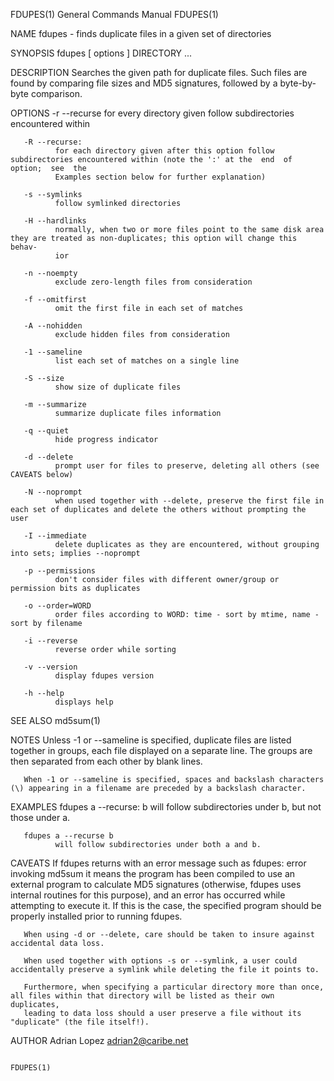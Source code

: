 FDUPES(1)                                                     General Commands Manual                                                    FDUPES(1)

NAME
       fdupes - finds duplicate files in a given set of directories

SYNOPSIS
       fdupes [ options ] DIRECTORY ...

DESCRIPTION
       Searches  the  given  path for duplicate files. Such files are found by comparing file sizes and MD5 signatures, followed by a byte-by-byte
       comparison.

OPTIONS
       -r --recurse
              for every directory given follow subdirectories encountered within

       -R --recurse:
              for each directory given after this option follow subdirectories encountered within (note the ':' at the  end  of  option;  see  the
              Examples section below for further explanation)

       -s --symlinks
              follow symlinked directories

       -H --hardlinks
              normally, when two or more files point to the same disk area they are treated as non-duplicates; this option will change this behav‐
              ior

       -n --noempty
              exclude zero-length files from consideration

       -f --omitfirst
              omit the first file in each set of matches

       -A --nohidden
              exclude hidden files from consideration

       -1 --sameline
              list each set of matches on a single line

       -S --size
              show size of duplicate files

       -m --summarize
              summarize duplicate files information

       -q --quiet
              hide progress indicator

       -d --delete
              prompt user for files to preserve, deleting all others (see CAVEATS below)

       -N --noprompt
              when used together with --delete, preserve the first file in each set of duplicates and delete the others without prompting the user

       -I --immediate
              delete duplicates as they are encountered, without grouping into sets; implies --noprompt

       -p --permissions
              don't consider files with different owner/group or permission bits as duplicates

       -o --order=WORD
              order files according to WORD: time - sort by mtime, name - sort by filename

       -i --reverse
              reverse order while sorting

       -v --version
              display fdupes version

       -h --help
              displays help

SEE ALSO
       md5sum(1)

NOTES
       Unless -1 or --sameline is specified, duplicate files are listed together in groups, each file displayed on a separate line. The groups are
       then separated from each other by blank lines.

       When -1 or --sameline is specified, spaces and backslash characters  (\) appearing in a filename are preceded by a backslash character.

EXAMPLES
       fdupes a --recurse: b
              will follow subdirectories under b, but not those under a.

       fdupes a --recurse b
              will follow subdirectories under both a and b.

CAVEATS
       If  fdupes  returns  with  an error message such as fdupes: error invoking md5sum it means the program has been compiled to use an external
       program to calculate MD5 signatures (otherwise, fdupes uses internal routines for this purpose), and an error has occurred while attempting
       to execute it. If this is the case, the specified program should be properly installed prior to running fdupes.

       When using -d or --delete, care should be taken to insure against accidental data loss.

       When used together with options -s or --symlink, a user could accidentally preserve a symlink while deleting the file it points to.

       Furthermore, when specifying a particular directory more than once, all files within that directory will be listed as their own duplicates,
       leading to data loss should a user preserve a file without its "duplicate" (the file itself!).

AUTHOR
       Adrian Lopez <adrian2@caribe.net>

                                                                                                                                         FDUPES(1)
